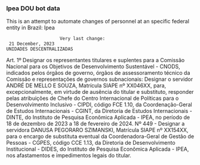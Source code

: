  ### Ipea DOU bot data
 This is an attempt to automate changes of personnel at an specific federal entity in Brazil: Ipea
 
                        Very last change: 
 	 21 December, 2023
	UNIDADES DESCENTRALIZADAS
Art. 1º Designar os representantes titulares e suplentes para a Comissão Nacional para os Objetivos de Desenvolvimento Sustentável - CNODS, indicados pelos órgãos de governo, órgãos de assessoramento técnico da Comissão e representações de governos subnacionais:
Designar o servidor ANDRÉ DE MELLO E SOUZA, Matrícula SIAPE nº XX046XX, para, excepcionalmente, em virtude de ausência do titular e substituto, responder pelas atribuições de Chefe do Centro Internacional de Políticas para o Desenvolvimento Inclusivo - CIPDI, código FCE 1.10, da Coordenação-Geral de Estudos Internacionais - CGINT, da Diretoria de Estudos Internacionais - DINTE, do Instituto de Pesquisa Econômica Aplicada - IPEA, no período de 18 de dezembro de 2023 a 18 de fevereiro de 2024.
Nº 449 - Designar a servidora DANUSA PEGORARO SZIMANSKI, Matrícula SIAPE nº XX154XX, para o encargo de substituta eventual da Coordenadora-Geral de Gestão de Pessoas - CGPES, código CCE 1.13, da Diretoria de Desenvolvimento Institucional - DIDES, do Instituto de Pesquisa Econômica Aplicada - IPEA, nos afastamentos e impedimentos legais do titular.
